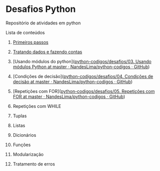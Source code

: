 # Desafios Python

Repositório de atividades em python

Lista de conteúdos

1. [Primeiros passos](https://github.com/NandesLima/python-codigos/tree/master/desafios/01.%20Primeiros%20passos)

2. [Tratando dados e fazendo contas](https://github.com/NandesLima/python-codigos/tree/master/desafios/02.%20Tratando%20dados%20e%20fazendo%20contas)

3. [Usando módulos do python]([python-codigos/desafios/03. Usando módulos Python at master · NandesLima/python-codigos · GitHub](https://github.com/NandesLima/python-codigos/tree/master/desafios/03.%20Usando%20m%C3%B3dulos%20Python))

4. [Condições de decisão]([python-codigos/desafios/04. Condições de decisão at master · NandesLima/python-codigos · GitHub](https://github.com/NandesLima/python-codigos/tree/master/desafios/04.%20Condi%C3%A7%C3%B5es%20de%20decis%C3%A3o))

5. [Repetições com FOR]([python-codigos/desafios/05. Repetições com FOR at master · NandesLima/python-codigos · GitHub](https://github.com/NandesLima/python-codigos/tree/master/desafios/05.%20Repeti%C3%A7%C3%B5es%20com%20FOR))

6. Repetições com WHILE

7. Tuplas

8. Listas

9. Dicionários

10. Funções

11. Modularização

12. Tratamento de erros
